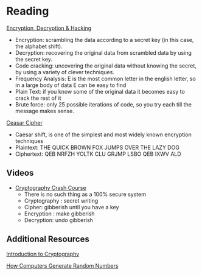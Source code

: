 # Reading

[Encryption, Decryption & Hacking](https://www.khanacademy.org/computing/computers-and-internet/xcae6f4a7ff015e7d:online-data-security/xcae6f4a7ff015e7d:data-encryption-techniques/a/encryption-decryption-and-code-cracking)

-   Encryption: scrambling the data according to a secret key (in this case, the alphabet shift).
-   Decryption: recovering the original data from scrambled data by using the secret key.
-   Code cracking: uncovering the original data without knowing the secret, by using a variety of clever techniques.
-   Frequency Analysis: E is the most common letter in the english letter, so in a large body of data E can be easy to find
-   Plain Text: if you know some of the original data it becomes easy to crack the rest of it 
-   Brute force: only 25 possible iterations of code, so you try each till the message makes sense. 

[Ceasar Cipher](https://en.wikipedia.org/wiki/Caesar_cipher)
- Caesar shift, is one of the simplest and most widely known encryption techniques
- Plaintext:  THE QUICK BROWN FOX JUMPS OVER THE LAZY DOG
- Ciphertext: QEB NRFZH YOLTK CLU GRJMP LSBO QEB IXWV ALD

## Videos

-   [Cryptography Crash Course](https://www.youtube.com/watch?v=jhXCTbFnK8o)
	-   There is no such thing as a 100% secure system
	-   Cryptography : secret writing
	-   Cipher: gibberish until you have a key
	-   Encryption : make gibberish 
	-   Decryption: undo gibberish

## Additional Resources

[Introduction to Cryptography](https://thebestvpn.com/cryptography/)

[How Computers Generate Random Numbers](https://www.howtogeek.com/183051/htg-explains-how-computers-generate-random-numbers/)
